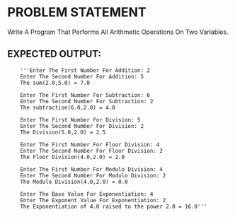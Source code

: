 # PROBLEM STATEMENT

Write A Program That Performs All Arithmetic Operations On Two Variables.

## EXPECTED OUTPUT: 
        '''Enter The First Number For Addition: 2
        Enter The Second Number For Addition: 5
        The sum(2.0,5.0) = 7.0

        Enter The First Number For Subtraction: 6
        Enter The Second Number For Subtraction: 2
        The subtraction(6.0,2.0) = 4.0
        
        Enter The First Number For Division: 5
        Enter The Second Number For Division: 2
        The Division(5.0,2.0) = 2.5

        Enter The First Number For Floor Division: 4
        Enter The Second Number For Floor Division: 2
        The Floor Division(4.0,2.0) = 2.0

        Enter The First Number For Modulo Division: 4
        Enter The Second Number For Modulo Division: 2
        The Modulo Division(4.0,2.0) = 0.0

        Enter The Base Value For Exponentiation: 4
        Enter The Exponent Value For Exponentiation: 2
        The Exponentiation of 4.0 raised to the power 2.0 = 16.0'''
